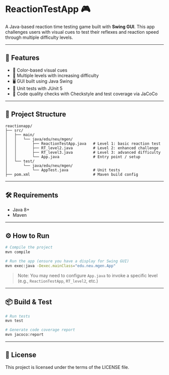 
# ReactionTestApp 🎮

A Java-based reaction time testing game built with **Swing GUI**. This app challenges users with visual cues to test their reflexes and reaction speed through multiple difficulty levels.

---

## 🚀 Features

- 🎨 Color-based visual cues
- 🧠 Multiple levels with increasing difficulty
- 🖥️ GUI built using Java Swing
- 🧪 Unit tests with JUnit 5
- 📏 Code quality checks with Checkstyle and test coverage via JaCoCo

---

## 📂 Project Structure

```
reactionapp/
├── src/
│   ├── main/
│   │   └── java/edu/neu/mgen/
│   │       ├── ReactionTestApp.java   # Level 1: basic reaction test
│   │       ├── RT_level2.java         # Level 2: enhanced challenge
│   │       ├── RT_level3.java         # Level 3: advanced difficulty
│   │       └── App.java               # Entry point / setup
│   └── test/
│       └── java/edu/neu/mgen/
│           └── AppTest.java           # Unit tests
├── pom.xml                            # Maven build config
```

---

## 🛠️ Requirements

- Java 8+
- Maven

---

## ⚙️ How to Run

```bash
# Compile the project
mvn compile

# Run the app (ensure you have a display for Swing GUI)
mvn exec:java -Dexec.mainClass="edu.neu.mgen.App"
```

> Note: You may need to configure `App.java` to invoke a specific level (e.g., `ReactionTestApp`, `RT_level2`, etc.)

---

## 📦 Build & Test

```bash
# Run tests
mvn test

# Generate code coverage report
mvn jacoco:report
```

---

## 📄 License

This project is licensed under the terms of the LICENSE file.
